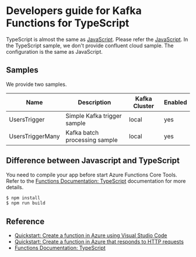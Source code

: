 # Developers guide for Kafka Functions for TypeScript

TypeScript is almost the same as [JavaScript](../../javascript/README.md). Please refer the [JavaScript](../../javascript/README.md). In the TypeScript sample, we don't provide confluent cloud sample. The configuration is the same as JavaScript. 

## Samples

We provide two samples.

| Name | Description | Kafka Cluster| Enabled |
| ----- | --------------- | -------| ---|
| UsersTrigger | Simple Kafka trigger sample | local | yes |
| UsersTriggerMany | Kafka batch processing sample | local | yes |

## Difference between Javascript and TypeScript

You need to compile your app before start Azure Functions Core Tools. Refer to the [Functions Documentation: TypeScript](https://docs.microsoft.com/en-us/azure/azure-functions/functions-reference-node#typescript) documentation for more details.

```bash
$ npm install
$ npm run build
```

## Reference

* [Quickstart: Create a function in Azure using Visual Studio Code](https://docs.microsoft.com/en-us/azure/azure-functions/functions-create-first-function-vs-code?pivots=programming-language-typescript)
* [Quickstart: Create a function in Azure that responds to HTTP requests](https://docs.microsoft.com/en-us/azure/azure-functions/functions-create-first-azure-function-azure-cli?tabs=bash%2Cbrowser&pivots=programming-language-typescript)
* [Functions Documentation: TypeScript](https://docs.microsoft.com/en-us/azure/azure-functions/functions-reference-node#typescript)